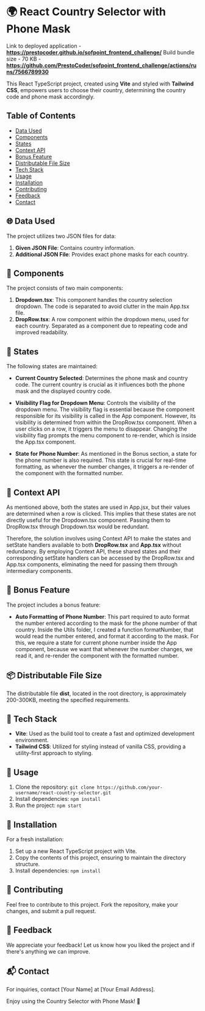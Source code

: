 # 🌍 React Country Selector with Phone Mask

Link to deployed application - **https://prestocoder.github.io/sofpoint_frontend_challenge/**
Build bundle size - 70 KB - **https://github.com/PrestoCoder/sofpoint_frontend_challenge/actions/runs/7566789930**

This React TypeScript project, created using **Vite** and styled with **Tailwind CSS**, empowers users to choose their country, determining the country code and phone mask accordingly.

## Table of Contents

- [Data Used](#data-used)
- [Components](#components)
- [States](#states)
- [Context API](#context-api)
- [Bonus Feature](#bonus-feature)
- [Distributable File Size](#distributable-file-size)
- [Tech Stack](#tech-stack)
- [Usage](#usage)
- [Installation](#installation)
- [Contributing](#contributing)
- [Feedback](#feedback)
- [Contact](#contact)

## 🌐 Data Used

The project utilizes two JSON files for data:
1. **Given JSON File**: Contains country information.
2. **Additional JSON File**: Provides exact phone masks for each country.

## 🚀 Components

The project consists of two main components:

1. **Dropdown.tsx**: This component handles the country selection dropdown. The code is separated to avoid clutter in the main App.tsx file.
2. **DropRow.tsx**: A row component within the dropdown menu, used for each country. Separated as a component due to repeating code and improved readability.

## 🎨 States

The following states are maintained:

- **Current Country Selected**: Determines the phone mask and country code. The current country is crucial as it influences both the phone mask and the displayed country code.

- **Visibility Flag for Dropdown Menu**: Controls the visibility of the dropdown menu. The visibility flag is essential because the component responsible for its visibility is called in the App component. However, its visibility is determined from within the DropRow.tsx component. When a user clicks on a row, it triggers the menu to disappear. Changing the visibility flag prompts the menu component to re-render, which is inside the App.tsx component.

- **State for Phone Number**: As mentioned in the Bonus section, a state for the phone number is also required. This state is crucial for real-time formatting, as whenever the number changes, it triggers a re-render of the component with the formatted number.

## 🌟 Context API

As mentioned above, both the states are used in App.jsx, but their values are determined when a row is clicked. This implies that these states are not directly useful for the Dropdown.tsx component. Passing them to DropRow.tsx through Dropdown.tsx would be redundant.

Therefore, the solution involves using Context API to make the states and setState handlers available to both **DropRow.tsx** and **App.tsx** without redundancy. By employing Context API, these shared states and their corresponding setState handlers can be accessed by the DropRow.tsx and App.tsx components, eliminating the need for passing them through intermediary components.


## 🚀 Bonus Feature

The project includes a bonus feature:

- **Auto Formatting of Phone Number**: This part required to auto format the number entered according to the mask for the phone number of that country. Inside the Utils folder, I created a function formatNumber, that would read the number entered, and format it according to the mask.
For this, we require a state for current phone number inside the App component, because we want that whenever the number changes, we read it, and re-render the component with the formatted number.

## 📦 Distributable File Size

The distributable file **dist**, located in the root directory, is approximately 200-300KB, meeting the specified requirements.

## 🔧 Tech Stack

- **Vite**: Used as the build tool to create a fast and optimized development environment.
- **Tailwind CSS**: Utilized for styling instead of vanilla CSS, providing a utility-first approach to styling.

## 🚀 Usage

1. Clone the repository: `git clone https://github.com/your-username/react-country-selector.git`
2. Install dependencies: `npm install`
3. Run the project: `npm start`

## 🌈 Installation

For a fresh installation:

1. Set up a new React TypeScript project with Vite.
2. Copy the contents of this project, ensuring to maintain the directory structure.
3. Install dependencies: `npm install`

## 🤝 Contributing

Feel free to contribute to this project. Fork the repository, make your changes, and submit a pull request.

## 💌 Feedback

We appreciate your feedback! Let us know how you liked the project and if there's anything we can improve.

## 📬 Contact

For inquiries, contact [Your Name] at [Your Email Address].

Enjoy using the Country Selector with Phone Mask! 🚀
